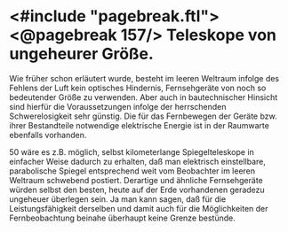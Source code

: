 <#include "pagebreak.ftl">
\<@pagebreak 157/>
Teleskope von ungeheurer Größe.
===============================

Wie früher schon erläutert wurde, besteht im leeren Weltraum
infolge des Fehlens der Luft kein optisches Hindernis, Fernsehgeräte
von noch so bedeutender Größe zu verwenden. Aber
auch in bautechnischer Hinsicht sind hierfür die Voraussetzungen
infolge der herrschenden Schwerelosigkeit sehr günstig. Die für
das Fernbewegen der Geräte bzw. ihrer Bestandteile notwendige
elektrische Energie ist in der Raumwarte ebenfalls vorhanden.

50 wäre es z.B. möglich, selbst kilometerlange Spiegelteleskope
in einfacher Weise dadurch zu erhalten, daß man elektrisch einstellbare,
parabolische Spiegel entsprechend weit vom Beobachter
im leeren Weltraum schwebend postiert. Derartige und ähnliche
Fernsehgeräte würden selbst den besten, heute auf der Erde vorhandenen
geradezu ungeheuer überlegen sein. Ja man kann sagen,
daß für die Leistungsfähigkeit derselben und damit auch für
die Möglichkeiten der Fernbeobachtung beinahe überhaupt keine
Grenze bestünde.

